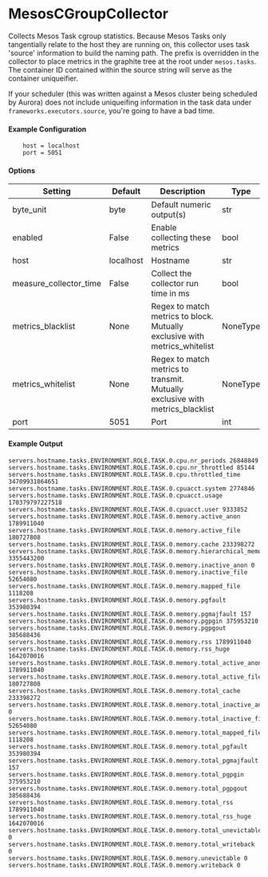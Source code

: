 <!--This file was generated from the python source
Please edit the source to make changes
-->
MesosCGroupCollector
=====

Collects Mesos Task cgroup statistics. Because Mesos Tasks
only tangentially relate to the host they are running on,
this collector uses task 'source' information to build the
naming path. The prefix is overridden in the collector to
place metrics in the graphite tree at the root under
`mesos.tasks`. The container ID contained within the
source string will serve as the container uniqueifier.

If your scheduler (this was written against a Mesos cluster
    being scheduled by Aurora) does not include uniqueifing
information in the task data under `frameworks.executors.source`,
you're going to have a bad time.

#### Example Configuration

```
    host = localhost
    port = 5051
```

#### Options

Setting | Default | Description | Type
--------|---------|-------------|-----
byte_unit | byte | Default numeric output(s) | str
enabled | False | Enable collecting these metrics | bool
host | localhost | Hostname | str
measure_collector_time | False | Collect the collector run time in ms | bool
metrics_blacklist | None | Regex to match metrics to block. Mutually exclusive with metrics_whitelist | NoneType
metrics_whitelist | None | Regex to match metrics to transmit. Mutually exclusive with metrics_blacklist | NoneType
port | 5051 | Port | int

#### Example Output

```
servers.hostname.tasks.ENVIRONMENT.ROLE.TASK.0.cpu.nr_periods 26848849
servers.hostname.tasks.ENVIRONMENT.ROLE.TASK.0.cpu.nr_throttled 85144
servers.hostname.tasks.ENVIRONMENT.ROLE.TASK.0.cpu.throttled_time 34709931864651
servers.hostname.tasks.ENVIRONMENT.ROLE.TASK.0.cpuacct.system 2774846
servers.hostname.tasks.ENVIRONMENT.ROLE.TASK.0.cpuacct.usage 170379797227518
servers.hostname.tasks.ENVIRONMENT.ROLE.TASK.0.cpuacct.user 9333852
servers.hostname.tasks.ENVIRONMENT.ROLE.TASK.0.memory.active_anon 1789911040
servers.hostname.tasks.ENVIRONMENT.ROLE.TASK.0.memory.active_file 180727808
servers.hostname.tasks.ENVIRONMENT.ROLE.TASK.0.memory.cache 233398272
servers.hostname.tasks.ENVIRONMENT.ROLE.TASK.0.memory.hierarchical_memory_limit 3355443200
servers.hostname.tasks.ENVIRONMENT.ROLE.TASK.0.memory.inactive_anon 0
servers.hostname.tasks.ENVIRONMENT.ROLE.TASK.0.memory.inactive_file 52654080
servers.hostname.tasks.ENVIRONMENT.ROLE.TASK.0.memory.mapped_file 1118208
servers.hostname.tasks.ENVIRONMENT.ROLE.TASK.0.memory.pgfault 353980394
servers.hostname.tasks.ENVIRONMENT.ROLE.TASK.0.memory.pgmajfault 157
servers.hostname.tasks.ENVIRONMENT.ROLE.TASK.0.memory.pgpgin 375953210
servers.hostname.tasks.ENVIRONMENT.ROLE.TASK.0.memory.pgpgout 385688436
servers.hostname.tasks.ENVIRONMENT.ROLE.TASK.0.memory.rss 1789911040
servers.hostname.tasks.ENVIRONMENT.ROLE.TASK.0.memory.rss_huge 1642070016
servers.hostname.tasks.ENVIRONMENT.ROLE.TASK.0.memory.total_active_anon 1789911040
servers.hostname.tasks.ENVIRONMENT.ROLE.TASK.0.memory.total_active_file 180727808
servers.hostname.tasks.ENVIRONMENT.ROLE.TASK.0.memory.total_cache 233398272
servers.hostname.tasks.ENVIRONMENT.ROLE.TASK.0.memory.total_inactive_anon 0
servers.hostname.tasks.ENVIRONMENT.ROLE.TASK.0.memory.total_inactive_file 52654080
servers.hostname.tasks.ENVIRONMENT.ROLE.TASK.0.memory.total_mapped_file 1118208
servers.hostname.tasks.ENVIRONMENT.ROLE.TASK.0.memory.total_pgfault 353980394
servers.hostname.tasks.ENVIRONMENT.ROLE.TASK.0.memory.total_pgmajfault 157
servers.hostname.tasks.ENVIRONMENT.ROLE.TASK.0.memory.total_pgpgin 375953210
servers.hostname.tasks.ENVIRONMENT.ROLE.TASK.0.memory.total_pgpgout 385688436
servers.hostname.tasks.ENVIRONMENT.ROLE.TASK.0.memory.total_rss 1789911040
servers.hostname.tasks.ENVIRONMENT.ROLE.TASK.0.memory.total_rss_huge 1642070016
servers.hostname.tasks.ENVIRONMENT.ROLE.TASK.0.memory.total_unevictable 0
servers.hostname.tasks.ENVIRONMENT.ROLE.TASK.0.memory.total_writeback 0
servers.hostname.tasks.ENVIRONMENT.ROLE.TASK.0.memory.unevictable 0
servers.hostname.tasks.ENVIRONMENT.ROLE.TASK.0.memory.writeback 0
```

